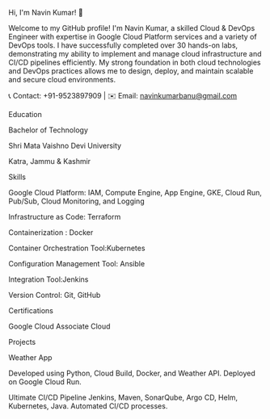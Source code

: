 Hi, I'm Navin Kumar! 👋

Welcome to my GitHub profile! I'm Navin Kumar, a skilled Cloud & DevOps Engineer with expertise in Google Cloud Platform services and a variety of DevOps tools. I have successfully completed over 30 hands-on labs, demonstrating my ability to implement and manage cloud infrastructure and CI/CD pipelines efficiently. My strong foundation in both cloud technologies and DevOps practices allows me to design, deploy, and maintain scalable and secure cloud environments.

📞 Contact: +91-9523897909 | ✉️ Email: navinkumarbanu@gmail.com

Education

Bachelor of Technology

Shri Mata Vaishno Devi University

Katra, Jammu & Kashmir

Skills

Google Cloud Platform: IAM, Compute Engine, App Engine, GKE, Cloud Run, Pub/Sub, Cloud Monitoring, and Logging

Infrastructure as Code: Terraform

Containerization : Docker

Container Orchestration Tool:Kubernetes

Configuration Management Tool: Ansible

Integration Tool:Jenkins

Version Control: Git, GitHub


Certifications

Google Cloud Associate Cloud

Projects

Weather App

Developed using Python, Cloud Build, Docker, and Weather API.
Deployed on Google Cloud Run.


Ultimate CI/CD Pipeline
Jenkins, Maven, SonarQube, Argo CD, Helm, Kubernetes, Java.
Automated CI/CD processes.
